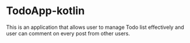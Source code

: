 # TodoApp-kotlin
This is an application that allows user to manage Todo list effectively and user can comment on every post from other users.

